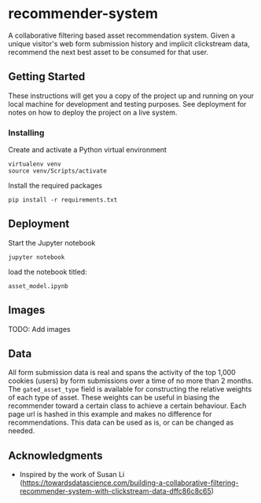 # recommender-system

A collaborative filtering based asset recommendation system. Given a unique visitor's web form submission history and implicit clickstream data, recommend the next best asset to be consumed for that user.

## Getting Started

These instructions will get you a copy of the project up and running on your local machine for development and testing purposes. See deployment for notes on how to deploy the project on a live system.

### Installing

Create and activate a Python virtual environment
```
virtualenv venv
source venv/Scripts/activate
```

Install the required packages
```
pip install -r requirements.txt
```

## Deployment

Start the Jupyter notebook
```
jupyter notebook
```

load the notebook titled:
```
asset_model.ipynb
```

## Images

TODO: Add images

## Data

All form submission data is real and spans the activity of the top 1,000 cookies (users) by form submissions over a time of no more than 2 months. The ```gated_asset_type``` field is available for constructing the relative weights of each type of asset. These weights can be useful in biasing the recommender toward a certain class to achieve a certain behaviour. Each page url is hashed in this example and makes no difference for recommendations. This data can be used as is, or can be changed as needed.

## Acknowledgments

* Inspired by the work of Susan Li (https://towardsdatascience.com/building-a-collaborative-filtering-recommender-system-with-clickstream-data-dffc86c8c65)

